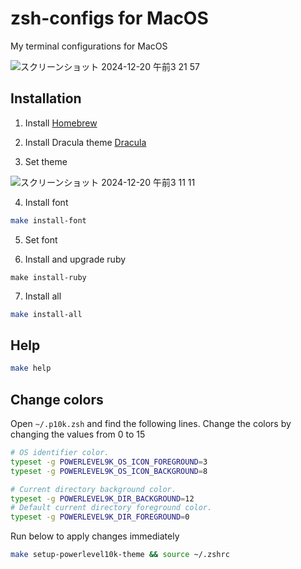 # zsh-configs for MacOS

My terminal configurations for MacOS

![スクリーンショット 2024-12-20 午前3 21 57](https://github.com/user-attachments/assets/5baaf1cf-6ce7-4928-979f-5a41f844eb93)

## Installation

1. Install [Homebrew](https://brew.sh/)

2. Install Dracula theme [Dracula](https://draculatheme.com/terminal)

3. Set theme

  ![スクリーンショット 2024-12-20 午前3 11 11](https://github.com/user-attachments/assets/f147598e-4472-40de-b719-00a62a13078a)

4. Install font

```bash
make install-font
```

5. Set font


6. Install and upgrade ruby
```
make install-ruby
```

7. Install all

```bash
make install-all
```

## Help

```bash
make help
```

## Change colors
Open `~/.p10k.zsh` and find the following lines. Change the colors by changing the values from 0 to 15
```bash
# OS identifier color.
typeset -g POWERLEVEL9K_OS_ICON_FOREGROUND=3
typeset -g POWERLEVEL9K_OS_ICON_BACKGROUND=8

# Current directory background color.
typeset -g POWERLEVEL9K_DIR_BACKGROUND=12
# Default current directory foreground color.
typeset -g POWERLEVEL9K_DIR_FOREGROUND=0
```

Run below to apply changes immediately
```bash
make setup-powerlevel10k-theme && source ~/.zshrc 
```
